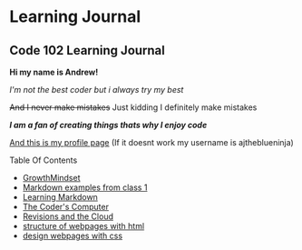 # Learning Journal

## Code 102 Learning Journal

**Hi my name is Andrew!**

*I'm not the best coder but i always try my best*

~~And I never make mistakes~~  Just kidding I definitely make mistakes

***I am a fan of creating things thats why I enjoy code***

[And this is my profile page](/https://github.com/ajtheblueninja)
 (If it doesnt work my username is ajtheblueninja)

Table Of Contents
- [GrowthMindset](/growthmindset.md)
- [Markdown examples from class 1](/Markdown-examples.md)
- [Learning Markdown](/learning-markdown.md)
- [The Coder's Computer](/coders-computer.md)
- [Revisions and the Cloud](/revisions-and-the-cloud.md)
- [structure of webpages with html](/structure-webpages.md)
- [design webpages with css](/designwebpageswithcss.md)